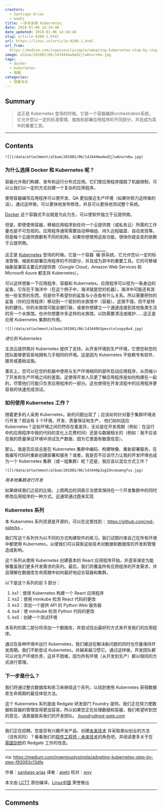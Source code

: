 ```yaml
---
creators:
  - Santiago Arias
  - aiwhj
title: 一步步采用 Kubernetes
date: 2018-01-06 14:34:48
date_updated: 2018-01-06 14:34:48
slug: article-9208-1.html
url: https://linux.cn/article-9208-1.html
url_from: 
  https://medium.com/ingeniouslysimple/adopting-kubernetes-step-by-step-f93093c13dfe
image: album/201801/06/143444mwdwd2jlw6nurn6w.jpg
tags:
  - docker
  - kubernetes
  - 容器
categories:
  - 容器与云
---
```


## Summary

> 这正是 Kubernetes 登场的时候。它是一个容器编排orchestration系统，它允许您以一定的标准管理、缩放和部署应用程序的不同部分，并且成为其中的重要工具。

***

<!-- more -->

## Contents

`![](/data/attachment/album/201801/06/143444mwdwd2jlw6nurn6w.jpg)`

### 为什么选择 Docker 和 Kubernetes 呢？

容器允许我们构建、发布和运行分布式应用。它们使应用程序摆脱了机器限制，可以让我们以一定的方式创建一个复杂的应用程序。

使用容器编写应用程序可以使开发、QA 更加接近生产环境（如果你努力这样做的话）。通过这样做，可以更快地发布修改，并且可以更快地测试整个系统。

[Docker](https://www.docker.com/what-docker) 这个容器式平台就是为此为生，可以使软件独立于云提供商。

但是，即使使用容器，移植应用程序到任何一个云提供商（或私有云）所需的工作量也是不可忽视的。应用程序通常需要自动伸缩组、持久远程磁盘、自动发现等。但是每个云提供商都有不同的机制。如果你想使用这些功能，很快你就会变的依赖于云提供商。

这正是 [Kubernetes](https://kubernetes.io/) 登场的时候。它是一个容器<ruby> 编排 <rt>  orchestration </rt></ruby>系统，它允许您以一定的标准管理、缩放和部署应用程序的不同部分，并且成为其中的重要工具。它的可移植抽象层兼容主要云的提供商（Google Cloud，Amazon Web Services 和 Microsoft Azure 都支持 Kubernetes）。

可以这样想象一下应用程序、容器和 Kubernetes。应用程序可以视为一条身边的鲨鱼，它存在于海洋中（在这个例子中，海洋就是您的机器）。海洋中可能还有其他一些宝贵的东西，但是你不希望你的鲨鱼与小丑鱼有什么关系。所以需要把你的鲨鱼（你的应用程序）移动到一个密封的水族馆中（容器）。这很不错，但不是特别的健壮。你的水族馆可能会被打破，或者你想建立一个通道连接到其他鱼类生活的另一个水族馆。也许你想要许多这样的水族馆，以防需要清洁或维护……这正是应用 Kubernetes 集群的作用。

`![](/data/attachment/album/201801/06/143449h5pexztxtxopy0u4.jpg)`

*进化到 Kubernetes*

主流云提供商对 Kubernetes 提供了支持，从开发环境到生产环境，它使您和您的团队能够更容易地拥有几乎相同的环境。这是因为 Kubernetes 不依赖专有软件、服务或基础设施。

事实上，您可以在您的机器中使用与生产环境相同的部件启动应用程序，从而缩小了开发和生产环境之间的差距。这使得开发人员更了解应用程序是如何构建在一起的，尽管他们可能只负责应用程序的一部分。这也使得在开发流程中的应用程序更容易的快速完成测试。

### 如何使用 Kubernetes 工作？

随着更多的人采用 Kubernetes，新的问题出现了；应该如何针对基于集群环境进行开发？假设有 3 个环境，开发、质量保证和生产， 他们如何适应 Kubernetes？这些环境之间仍然存在着差异，无论是在开发周期（例如：在运行中的应用程序中我的代码的变化上花费时间）还是与数据相关的（例如：我不应该在我的质量保证环境中测试生产数据，因为它里面有敏感信息）。

那么，我是否应该总是在 Kubernetes 集群中编码、构建映像、重新部署服务，在我编写代码时重新创建部署和服务？或者，我是否不应该尽力让我的开发环境也成为一个 Kubernetes 集群（或一组集群）呢？还是，我应该以混合方式工作？

`![](/data/attachment/album/201801/06/143449p3zg33ncmumngfvz.jpg)`

*用本地集群进行开发*

如果继续我们之前的比喻，上图两边的洞表示当使其保持在一个开发集群中的同时修改应用程序的一种方式。这通常通过[卷](https://kubernetes.io/docs/concepts/storage/volumes/)来实现

### Kubernetes 系列

本 Kubernetes 系列资源是开源的，可以在这里找到： <https://github.com/red-gate/ks> 。

我们写这个系列作为以不同的方式构建软件的练习。我们试图约束自己在所有环境中都使用 Kubernetes，以便我们可以探索这些技术对数据和数据库的开发和管理造成影响。

这个系列从使用 Kubernetes 创建基本的 React 应用程序开始，并逐渐演变为能够覆盖我们更多开发需求的系列。最后，我们将覆盖所有应用程序的开发需求，并且理解在数据库生命周期中如何最好地迎合容器和集群。

以下是这个系列的前 5 部分：

1. ks1：使用 Kubernetes 构建一个 React 应用程序
2. ks2：使用 minikube 检测 React 代码的更改
3. ks3：添加一个提供 API 的 Python Web 服务器
4. ks4：使 minikube 检测 Python 代码的更改
5. ks5：创建一个测试环境

本系列的第二部分将添加一个数据库，并尝试找出最好的方式来开发我们的应用程序。

通过在各种环境中运行 Kubernetes，我们被迫在解决新问题的同时也尽量保持开发周期。我们不断尝试 Kubernetes，并越来越习惯它。通过这样做，开发团队都可以对生产环境负责，这并不困难，因为所有环境（从开发到生产）都以相同的方式进行管理。

### 下一步是什么？

我们将通过整合数据库和练习来继续这个系列，以找到使用 Kubernetes 获得数据库生命周期的最佳体验方法。

这个 Kubernetes 系列是由 Redgate 研发部门 Foundry 提供。我们正在努力使数据和容器的管理变得更加容易，所以如果您正在处理数据和容器，我们希望听到您的意见，请直接联系我们的开发团队。 [*foundry@red-gate.com*](mailto:foundry@red-gate.com)

---

我们正在招聘。您是否有兴趣开发产品、创建[未来技术](https://www.red-gate.com/foundry/) 并采取类似创业的方法（没有风险）？看看我们的[软件工程师 - 未来技术](https://www.red-gate.com/our-company/careers/current-opportunities/software-engineer-future-technologies)的角色吧，并阅读更多关于在 [英国剑桥](https://www.red-gate.com/our-company/careers/living-in-cambridge)的 Redgate 工作的信息。

---

via: <https://medium.com/ingeniouslysimple/adopting-kubernetes-step-by-step-f93093c13dfe>

作者：[santiago arias](https://medium.com/@santiaago?source=post_header_lockup) 译者：[aiwhj](https://github.com/aiwhj) 校对：[wxy](https://github.com/wxy)

本文由 [LCTT](https://github.com/LCTT/TranslateProject) 原创编译，[Linux中国](https://linux.cn/) 荣誉推出

***

## Comments
